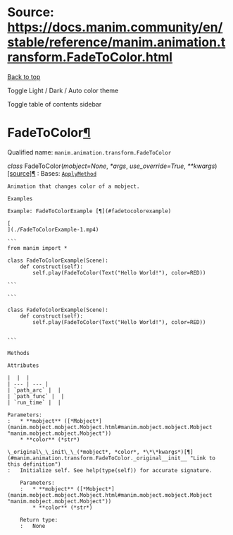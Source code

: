 # Source: https://docs.manim.community/en/stable/reference/manim.animation.transform.FadeToColor.html

[Back to top](#)

Toggle Light / Dark / Auto color theme

Toggle table of contents sidebar

FadeToColor[¶](#fadetocolor "Link to this heading")
===================================================

Qualified name: `manim.animation.transform.FadeToColor`

*class* FadeToColor(*mobject=None*, *\*args*, *use\_override=True*, *\*\*kwargs*)[[source]](../_modules/manim/animation/transform.html#FadeToColor)[¶](#manim.animation.transform.FadeToColor "Link to this definition")
:   Bases: [`ApplyMethod`](manim.animation.transform.ApplyMethod.html#manim.animation.transform.ApplyMethod "manim.animation.transform.ApplyMethod")

    Animation that changes color of a mobject.

    Examples

    Example: FadeToColorExample [¶](#fadetocolorexample)

    [
    ](./FadeToColorExample-1.mp4)

    ```
    from manim import *

    class FadeToColorExample(Scene):
        def construct(self):
            self.play(FadeToColor(Text("Hello World!"), color=RED))

    ```

    ```

    class FadeToColorExample(Scene):
        def construct(self):
            self.play(FadeToColor(Text("Hello World!"), color=RED))


    ```

    Methods

    Attributes

    |  |  |
    | --- | --- |
    | `path_arc` |  |
    | `path_func` |  |
    | `run_time` |  |

    Parameters:
    :   * **mobject** ([*Mobject*](manim.mobject.mobject.Mobject.html#manim.mobject.mobject.Mobject "manim.mobject.mobject.Mobject"))
        * **color** (*str*)

    \_original\_\_init\_\_(*mobject*, *color*, *\*\*kwargs*)[¶](#manim.animation.transform.FadeToColor._original__init__ "Link to this definition")
    :   Initialize self. See help(type(self)) for accurate signature.

        Parameters:
        :   * **mobject** ([*Mobject*](manim.mobject.mobject.Mobject.html#manim.mobject.mobject.Mobject "manim.mobject.mobject.Mobject"))
            * **color** (*str*)

        Return type:
        :   None